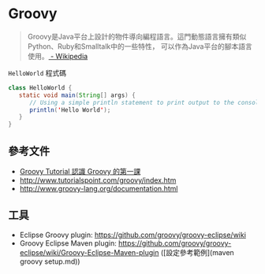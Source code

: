 # Groovy
> Groovy是Java平台上設計的物件導向編程語言。這門動態語言擁有類似Python、Ruby和Smalltalk中的一些特性，
可以作為Java平台的腳本語言使用。[ - Wikipedia](https://www.wikiwand.com/zh-tw/Groovy)

`HelloWorld` 程式碼
```java
class HelloWorld {
   static void main(String[] args) {
      // Using a simple println statement to print output to the console
      println('Hello World');
   }
}
```

## 參考文件
* [Groovy Tutorial 認識 Groovy 的第一課](http://www.codedata.com.tw/java/groovy-tutorial-1-understanding-groovy/)
* http://www.tutorialspoint.com/groovy/index.htm
* http://www.groovy-lang.org/documentation.html

## 工具
* Eclipse Groovy plugin: https://github.com/groovy/groovy-eclipse/wiki
* Groovy Eclipse Maven plugin: https://github.com/groovy/groovy-eclipse/wiki/Groovy-Eclipse-Maven-plugin 
([設定參考範例](maven groovy setup.md))
